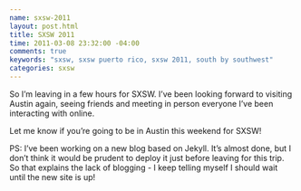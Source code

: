 ```yaml
---
name: sxsw-2011
layout: post.html
title: SXSW 2011
time: 2011-03-08 23:32:00 -04:00
comments: true
keywords: "sxsw, sxsw puerto rico, sxsw 2011, south by southwest"
categories: sxsw
---
```


So I’m leaving in a few hours for SXSW. I’ve been looking forward to visiting Austin again, seeing friends and meeting in person everyone I’ve been interacting with online.

Let me know if you’re going to be in Austin this weekend for SXSW!

PS: I’ve been working on a new blog based on Jekyll. It’s almost done, but I don’t think it would be prudent to deploy it just before leaving for this trip. So that explains the lack of blogging - I keep telling myself I should wait until the new site is up!
